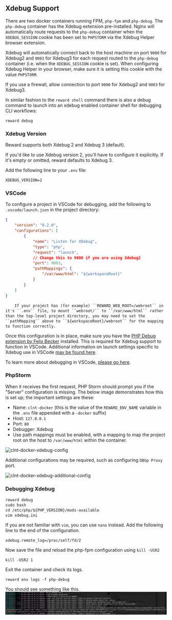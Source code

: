 ## Xdebug Support

There are two docker containers running FPM, `php-fpm` and `php-debug`. The `php-debug` container has the Xdebug
extension pre-installed. Nginx will automatically route requests to the `php-debug` container when the `XDEBUG_SESSION`
cookie has been set to `PHPSTORM` via the Xdebug Helper browser extension.

Xdebug will automatically connect back to the host machine on port `9000` for Xdebug2 and `9003` for Xdebug3 for each
request routed to the `php-debug` container (i.e. when the `XDEBUG_SESSION` cookie is set). When configuring Xdebug
Helper in your browser, make sure it is setting this cookie with the value `PHPSTORM`.

If you use a firewall, allow connection to port `9000` for Xdebug2 and `9003` for Xdebug3.

In similar fashion to the `reward shell` command there is also a debug command to launch into an xdebug enabled
container shell for debugging CLI workflows:

```
reward debug
```

### Xdebug Version

Reward supports both Xdebug 2 and Xdebug 3 (default).

If you'd like to use Xdebug version 2, you'll have to configure it explicitly. If it's empty or omitted, reward defaults
to Xdebug 3.

Add the following line to your `.env` file:

```
XDEBUG_VERSION=2
```

### VSCode

To configure a project in VSCode for debugging, add the following to `.vscode/launch.json` in the project directory:

```json
{
    "version": "0.2.0",
    "configurations": [
        {
            "name": "Listen for XDebug",
            "type": "php",
            "request": "launch",
            // Change this to 9000 if you are using Xdebug2
            "port": 9003,
            "pathMappings": {
                "/var/www/html": "${workspaceRoot}"
            }
        }
    ]
}
```

``` note::
    If your project has (for example) ``REWARD_WEB_ROOT=/webroot`` in it's ``.env`` file, to mount ``webroot/`` to ``/var/www/html`` rather than the top-level project directory, you may need to set the ``pathMapping`` above to ``${workspaceRoot}/webroot`` for the mapping to function correctly.
```

Once this configuration is in place, make sure you have
the [PHP Debug extension by Felix Becker](https://marketplace.visualstudio.com/items?itemName=felixfbecker.php-debug)
installed. This is required for Xdebug support to function in VSCode. Additional information on launch settings specific
to Xdebug use in VSCode [may be found here](https://github.com/felixfbecker/vscode-php-debug#vs-code-configuration).

To learn more about debugging in VSCode, [please go here](https://code.visualstudio.com/docs/editor/debugging).

### PhpStorm

When it receives the first request, PHP Storm should prompt you if the "Server" configuration is missing. The below
image demonstrates how this is set up; the important settings are these:

* Name: `clnt-docker` (this is the value of the `REWARD_ENV_NAME` variable in the `.env` file appended with a `-docker`
  suffix)
* Host: `127.0.0.1`
* Port: `80`
* Debugger: Xdebug
* Use path mappings must be enabled, with a mapping to map the project root on the host to `/var/www/html` within the
  container.

![clnt-docker-xdebug-config](screenshots/xdebug-phpstorm.png)

Additional configurations may be required, such as configuring ``DBGp Proxy`` port.

![clnt-docker-xdebug-additional-config](screenshots/phpstorm-additional-xdebug-configs.png)

### Debugging Xdebug

```
reward debug
sudo bash
cd /etc/php/${PHP_VERSION}/mods-available
vim xdebug.ini
```

If you are not familiar with `vim`, you can use `nano` instead. Add the following line to the end of the configuration.

```
xdebug.remote_log=/proc/self/fd/2
```

Now save the file and reload the php-fpm configuration using `kill -USR2`

```
kill -USR2 1
```

Exit the container and check its logs.

```
reward env logs -f php-debug
```

You should see something like this.
![debugging-xdebug](screenshots/debugging-xdebug.png)

